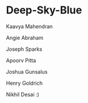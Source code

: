 # Deep-Sky-Blue

Kaavya Mahendran

Angie Abraham

Joseph Sparks

Apoorv Pitta

Joshua Gunsalus

Henry Goldrich

Nikhil Desai :)